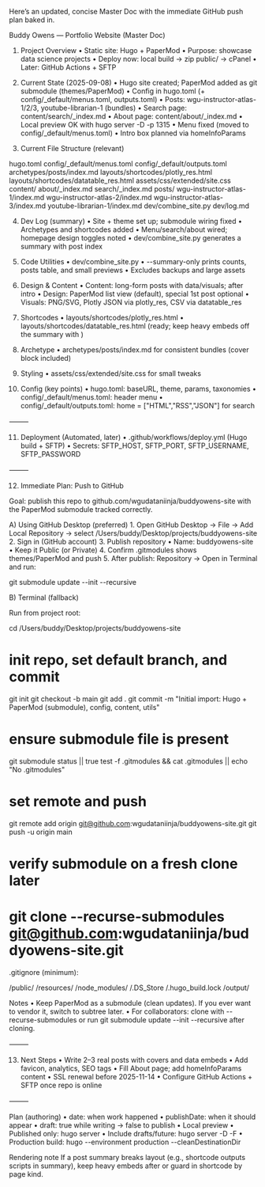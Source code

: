 Here’s an updated, concise Master Doc with the immediate GitHub push plan baked in.

Buddy Owens — Portfolio Website (Master Doc)

1. Project Overview
	•	Static site: Hugo + PaperMod
	•	Purpose: showcase data science projects
	•	Deploy now: local build → zip public/ → cPanel
	•	Later: GitHub Actions + SFTP

2. Current State (2025-09-08)
	•	Hugo site created; PaperMod added as git submodule (themes/PaperMod)
	•	Config in hugo.toml (+ config/_default/menus.toml, outputs.toml)
	•	Posts: wgu-instructor-atlas-1/2/3, youtube-librarian-1 (bundles)
	•	Search page: content/search/_index.md
	•	About page: content/about/_index.md
	•	Local preview OK with hugo server -D -p 1315
	•	Menu fixed (moved to config/_default/menus.toml)
	•	Intro box planned via homeInfoParams

3. Current File Structure (relevant)

hugo.toml
config/_default/menus.toml
config/_default/outputs.toml
archetypes/posts/index.md
layouts/shortcodes/plotly_res.html
layouts/shortcodes/datatable_res.html
assets/css/extended/site.css
content/
  about/_index.md
  search/_index.md
  posts/
    wgu-instructor-atlas-1/index.md
    wgu-instructor-atlas-2/index.md
    wgu-instructor-atlas-3/index.md
    youtube-librarian-1/index.md
dev/combine_site.py
dev/log.md

4. Dev Log (summary)
	•	Site + theme set up; submodule wiring fixed
	•	Archetypes and shortcodes added
	•	Menu/search/about wired; homepage design toggles noted
	•	dev/combine_site.py generates a summary with post index

5. Code Utilities
	•	dev/combine_site.py
	•	--summary-only prints counts, posts table, and small previews
	•	Excludes backups and large assets

6. Design & Content
	•	Content: long-form posts with data/visuals; <!--more--> after intro
	•	Design: PaperMod list view (default), special 1st post optional
	•	Visuals: PNG/SVG, Plotly JSON via plotly_res, CSV via datatable_res

7. Shortcodes
	•	layouts/shortcodes/plotly_res.html
	•	layouts/shortcodes/datatable_res.html
(ready; keep heavy embeds off the summary with <!--more-->)

8. Archetype
	•	archetypes/posts/index.md for consistent bundles (cover block included)

9. Styling
	•	assets/css/extended/site.css for small tweaks

10. Config (key points)
	•	hugo.toml: baseURL, theme, params, taxonomies
	•	config/_default/menus.toml: header menu
	•	config/_default/outputs.toml: home = ["HTML","RSS","JSON"] for search

⸻

11. Deployment (Automated, later)
	•	.github/workflows/deploy.yml (Hugo build + SFTP)
	•	Secrets: SFTP_HOST, SFTP_PORT, SFTP_USERNAME, SFTP_PASSWORD

⸻

12. Immediate Plan: Push to GitHub

Goal: publish this repo to github.com/wgudataniinja/buddyowens-site with the PaperMod submodule tracked correctly.

A) Using GitHub Desktop (preferred)
	1.	Open GitHub Desktop → File → Add Local Repository → select /Users/buddy/Desktop/projects/buddyowens-site
	2.	Sign in (GitHub account)
	3.	Publish repository
	•	Name: buddyowens-site
	•	Keep it Public (or Private)
	4.	Confirm .gitmodules shows themes/PaperMod and push
	5.	After publish: Repository → Open in Terminal and run:

git submodule update --init --recursive



B) Terminal (fallback)

Run from project root:

cd /Users/buddy/Desktop/projects/buddyowens-site

# init repo, set default branch, and commit
git init
git checkout -b main
git add .
git commit -m "Initial import: Hugo + PaperMod (submodule), config, content, utils"

# ensure submodule file is present
git submodule status || true
test -f .gitmodules && cat .gitmodules || echo "No .gitmodules"

# set remote and push
git remote add origin git@github.com:wgudataniinja/buddyowens-site.git
git push -u origin main

# verify submodule on a fresh clone later
# git clone --recurse-submodules git@github.com:wgudataniinja/buddyowens-site.git

.gitignore (minimum):

/public/
/resources/
/node_modules/
/.DS_Store
/.hugo_build.lock
/output/

Notes
	•	Keep PaperMod as a submodule (clean updates). If you ever want to vendor it, switch to subtree later.
	•	For collaborators: clone with --recurse-submodules or run git submodule update --init --recursive after cloning.

⸻

13. Next Steps
	•	Write 2–3 real posts with covers and data embeds
	•	Add favicon, analytics, SEO tags
	•	Fill About page; add homeInfoParams content
	•	SSL renewal before 2025-11-14
	•	Configure GitHub Actions + SFTP once repo is online

⸻

Plan (authoring)
	•	date: when work happened
	•	publishDate: when it should appear
	•	draft: true while writing → false to publish
	•	Local preview
	•	Published only: hugo server
	•	Include drafts/future: hugo server -D -F
	•	Production build: hugo --environment production --cleanDestinationDir

Rendering note
If a post summary breaks layout (e.g., shortcode outputs scripts in summary), keep heavy embeds after <!--more--> or guard in shortcode by page kind.
